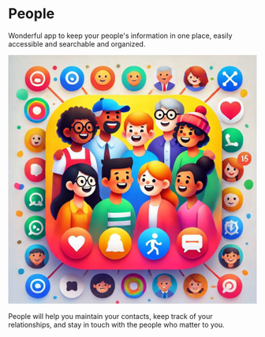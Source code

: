 # People

Wonderful app to keep your people's information in one place, easily accessible and searchable and organized.

![People Icon](people-icon.png)

People will help you maintain your contacts, keep track of your relationships, and stay in touch with the people who matter to you.
